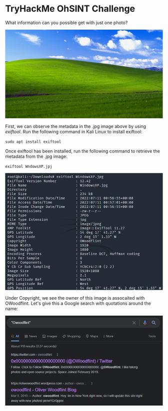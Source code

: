 # TryHackMe OhSINT Challenge
What information can you possible get with just one photo?

![WindowsXP Image](Images/WindowsXP.jpg)

First, we can observe the metadata in the .jpg image above by using _exiftool_. Run the following command in Kali Linux to install exiftool:

`sudo apt install exiftool`

Once exiftool has been installed, run the following command to retrieve the metadata from the .jpg image:

`exiftool WndowsXP.jpj`

![WindowsXP Image](Images/exiftool_output.png)

Under Copyright, we see the owner of this image is assocaited with OWoodflint. Let's give this a Google search with quotations around the name:

![WindowsXP Image](Images/OWoodflint_google.png)
